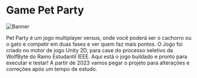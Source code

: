 # Game Pet Party
![Banner](https://user-images.githubusercontent.com/91389897/206880178-0408737e-c3b0-4695-b7b8-8bfc6e22f0da.PNG)

Pet Party é um jogo multiplayer versus, onde você poderá ser o cachorro ou o gato e competir em duas fases e ver quem faz mais pontos.
O Jogo foi criado no motor de jogo Unity 2D, para case do processo seletivo da WolfByte do Ramo Estudantil IEEE.
Aqui está o jogo buildado e pronto para executar e testar! A partir de 2023 vamos pegar o projeto para alterações e correções após um tempo de estudo.

